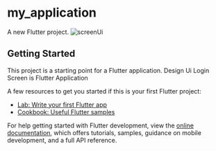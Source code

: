# my_application

A new Flutter project.
![screenUi](https://github.com/israrali05/Flutter_Ui_Screen_login/assets/105581953/42993256-4a2b-4048-8c63-f3f7a293e523)

## Getting Started

This project is a starting point for a Flutter application.
Design Ui Login Screen is Flutter Application

A few resources to get you started if this is your first Flutter project:

- [Lab: Write your first Flutter app](https://docs.flutter.dev/get-started/codelab)
- [Cookbook: Useful Flutter samples](https://docs.flutter.dev/cookbook)

For help getting started with Flutter development, view the
[online documentation](https://docs.flutter.dev/), which offers tutorials,
samples, guidance on mobile development, and a full API reference.
